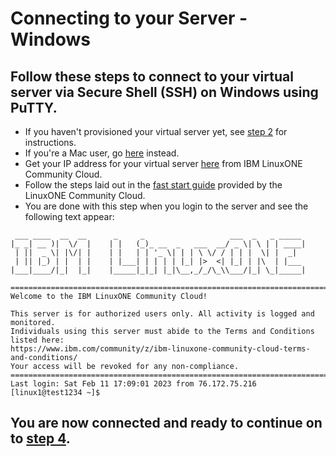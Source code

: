# Connecting to your Server - Windows
## Follow these steps to connect to your virtual server via Secure Shell (SSH) on Windows using PuTTY.
* If you haven't provisioned your virtual server yet, see [step 2](./2_provision.md) for instructions.
* If you're a Mac user, go [here](./3_mac_connect.md) instead.
* Get your IP address for your virtual server [here](https://linuxone.cloud.marist.edu/#/instance) from IBM LinuxONE Community Cloud.
* Follow the steps laid out in the [fast start guide](https://github.com/linuxone-community-cloud/technical-resources/blob/master/faststart/PUTTY_Set_up.pdf) provided by the LinuxONE Community Cloud.
* You are done with this step when you login to the server and see the following text appear:
```
 ___ ____  __  __      _     _                   ___  _   _ _____
|_ _| __ )|  \/  |    | |   (_)_ __  _   ___  __/ _ \| \ | | ____|
 | ||  _ \| |\/| |    | |   | | '_ \| | | \ \/ / | | |  \| |  _|
 | || |_) | |  | |    | |___| | | | | |_| |>  <| |_| | |\  | |___
|___|____/|_|  |_|    |_____|_|_| |_|\__,_/_/\_\\___/|_| \_|_____|

=================================================================================
Welcome to the IBM LinuxONE Community Cloud!

This server is for authorized users only. All activity is logged and monitored.
Individuals using this server must abide to the Terms and Conditions listed here:
https://www.ibm.com/community/z/ibm-linuxone-community-cloud-terms-and-conditions/
Your access will be revoked for any non-compliance.
==================================================================================
Last login: Sat Feb 11 17:09:01 2023 from 76.172.75.216
[linux1@test1234 ~]$
```

## You are now connected and ready to continue on to [step 4](./4_run_playbooks.md).